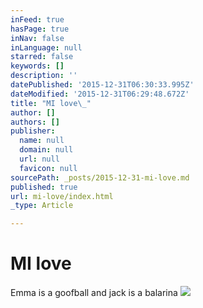 ```yaml
---
inFeed: true
hasPage: true
inNav: false
inLanguage: null
starred: false
keywords: []
description: ''
datePublished: '2015-12-31T06:30:33.995Z'
dateModified: '2015-12-31T06:29:48.672Z'
title: "MI love\_"
author: []
authors: []
publisher:
  name: null
  domain: null
  url: null
  favicon: null
sourcePath: _posts/2015-12-31-mi-love.md
published: true
url: mi-love/index.html
_type: Article

---
```

# MI love 

Emma is a goofball and jack is a balarina
![](https://the-grid-user-content.s3-us-west-2.amazonaws.com/be0ce309-7c8b-4667-bb9a-92026884c3bb.jpg)
